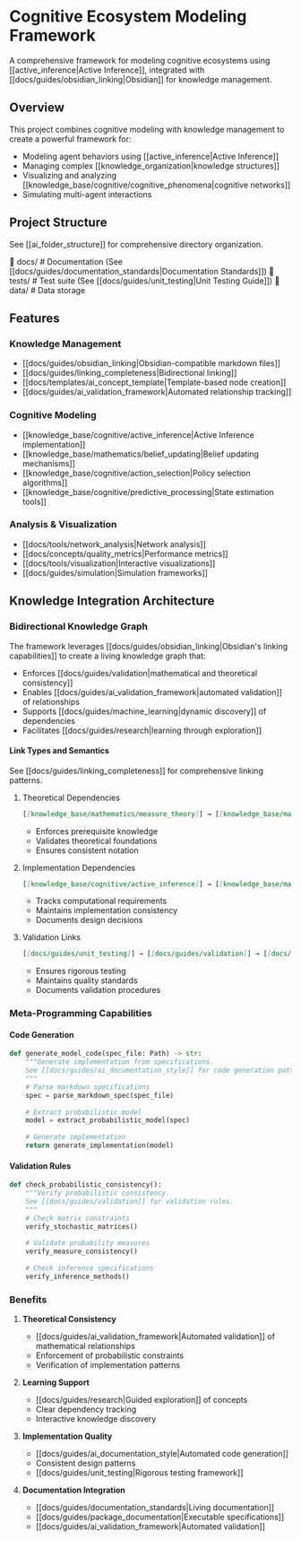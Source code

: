 # Cognitive Ecosystem Modeling Framework

A comprehensive framework for modeling cognitive ecosystems using [[active_inference|Active Inference]], integrated with [[docs/guides/obsidian_linking|Obsidian]] for knowledge management.

## Overview

This project combines cognitive modeling with knowledge management to create a powerful framework for:
- Modeling agent behaviors using [[active_inference|Active Inference]]
- Managing complex [[knowledge_organization|knowledge structures]]
- Visualizing and analyzing [[knowledge_base/cognitive/cognitive_phenomena|cognitive networks]]
- Simulating multi-agent interactions

## Project Structure

See [[ai_folder_structure]] for comprehensive directory organization.

📁 docs/                   # Documentation (See [[docs/guides/documentation_standards|Documentation Standards]])
📁 tests/                  # Test suite (See [[docs/guides/unit_testing|Unit Testing Guide]])
📁 data/                   # Data storage

## Features

### Knowledge Management
- [[docs/guides/obsidian_linking|Obsidian-compatible markdown files]]
- [[docs/guides/linking_completeness|Bidirectional linking]]
- [[docs/templates/ai_concept_template|Template-based node creation]]
- [[docs/guides/ai_validation_framework|Automated relationship tracking]]

### Cognitive Modeling
- [[knowledge_base/cognitive/active_inference|Active Inference implementation]]
- [[knowledge_base/mathematics/belief_updating|Belief updating mechanisms]]
- [[knowledge_base/cognitive/action_selection|Policy selection algorithms]]
- [[knowledge_base/cognitive/predictive_processing|State estimation tools]]

### Analysis & Visualization
- [[docs/tools/network_analysis|Network analysis]]
- [[docs/concepts/quality_metrics|Performance metrics]]
- [[docs/tools/visualization|Interactive visualizations]]
- [[docs/guides/simulation|Simulation frameworks]]

## Knowledge Integration Architecture

### Bidirectional Knowledge Graph
The framework leverages [[docs/guides/obsidian_linking|Obsidian's linking capabilities]] to create a living knowledge graph that:
- Enforces [[docs/guides/validation|mathematical and theoretical consistency]]
- Enables [[docs/guides/ai_validation_framework|automated validation]] of relationships
- Supports [[docs/guides/machine_learning|dynamic discovery]] of dependencies
- Facilitates [[docs/guides/research|learning through exploration]]

#### Link Types and Semantics
See [[docs/guides/linking_completeness]] for comprehensive linking patterns.

1. Theoretical Dependencies
   ```markdown
   [[knowledge_base/mathematics/measure_theory]] → [[knowledge_base/mathematics/probability_theory]] → [[knowledge_base/cognitive/stochastic_processes]]
   ```
   - Enforces prerequisite knowledge
   - Validates theoretical foundations
   - Ensures consistent notation

2. Implementation Dependencies
   ```markdown
   [[knowledge_base/cognitive/active_inference]] → [[knowledge_base/mathematics/belief_updating]] → [[knowledge_base/cognitive/action_selection]]
   ```
   - Tracks computational requirements
   - Maintains implementation consistency
   - Documents design decisions

3. Validation Links
   ```markdown
   [[docs/guides/unit_testing]] → [[docs/guides/validation]] → [[docs/concepts/quality_metrics]]
   ```
   - Ensures rigorous testing
   - Maintains quality standards
   - Documents validation procedures

### Meta-Programming Capabilities

#### Code Generation
```python
def generate_model_code(spec_file: Path) -> str:
    """Generate implementation from specifications.
    See [[docs/guides/ai_documentation_style]] for code generation patterns.
    """
    # Parse markdown specifications
    spec = parse_markdown_spec(spec_file)
    
    # Extract probabilistic model
    model = extract_probabilistic_model(spec)
    
    # Generate implementation
    return generate_implementation(model)
```

#### Validation Rules
```python
def check_probabilistic_consistency():
    """Verify probabilistic consistency.
    See [[docs/guides/validation]] for validation rules.
    """
    # Check matrix constraints
    verify_stochastic_matrices()
    
    # Validate probability measures
    verify_measure_consistency()
    
    # Check inference specifications
    verify_inference_methods()
```

### Benefits

1. **Theoretical Consistency**
   - [[docs/guides/ai_validation_framework|Automated validation]] of mathematical relationships
   - Enforcement of probabilistic constraints
   - Verification of implementation patterns

2. **Learning Support**
   - [[docs/guides/research|Guided exploration]] of concepts
   - Clear dependency tracking
   - Interactive knowledge discovery

3. **Implementation Quality**
   - [[docs/guides/ai_documentation_style|Automated code generation]]
   - Consistent design patterns
   - [[docs/guides/unit_testing|Rigorous testing framework]]

4. **Documentation Integration**
   - [[docs/guides/documentation_standards|Living documentation]]
   - [[docs/guides/package_documentation|Executable specifications]]
   - [[docs/guides/ai_validation_framework|Automated validation]]
